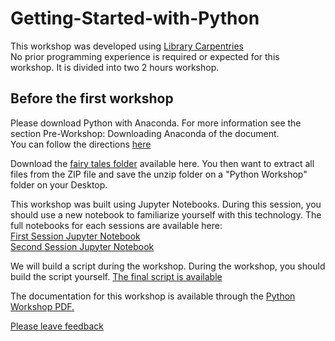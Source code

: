 # Getting-Started-with-Python

This workshop was developed using [Library Carpentries](https://librarycarpentry.org/lc-python-intro/) <br>
No prior programming experience is required or expected for this workshop. It is divided into two 2 hours workshop.

## Before the first workshop

Please download Python with Anaconda. For more information see the section Pre-Workshop: Downloading Anaconda of the document.<br>
You can follow the directions [here](https://librarycarpentry.org/lc-python-intro/setup.html) <br>

Download the [fairy tales folder](https://github.com/ClaraTurp/Getting-Started-with-Python/blob/main/FairyTales.zip) available here. You then want to extract all files from the ZIP file and save the unzip folder on a "Python Workshop" folder on your Desktop.

This workshop was built using Jupyter Notebooks. During this session, you should use a new notebook to familiarize yourself with this technology.
The full notebooks for each sessions are available here: <br>
[First Session Jupyter Notebook](https://github.com/ClaraTurp/Getting-Started-with-Python/blob/main/pythonWorkshop_firstSession_2022.ipynb)<br>
[Second Session Jupyter Notebook](https://github.com/ClaraTurp/Getting-Started-with-Python/blob/main/pythonWorkshop_secondSession_2022.ipynb)

We will build a script during the workshop. During the workshop, you should build the script yourself. [The final script is available](https://github.com/ClaraTurp/Getting-Started-with-Python/blob/main/Python_ReadFiles.ipynb)

The documentation for this workshop is available through the [Python Workshop PDF.](https://github.com/ClaraTurp/Getting-Started-with-Python/blob/main/Python%20Workshop_Jupyter.pdf)


[Please leave feedback](https://forms.office.com/Pages/ResponsePage.aspx?id=cZYxzedSaEqvqfz4-J8J6jyp0g6_kyVDhNJTXJrpgkRUNkRUVU1IMzc5RElTUlZEWUtBM01aSUZLUi4u)
